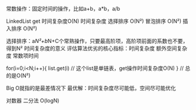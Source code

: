 常数操作：固定时间的操作，比如a+b，a*b，a/b

LinkedList get 时间复杂度O(N)
时间复杂度
选择排序 O(N²)
冒泡排序 O(N²)
插入排序 O(N²)

选择排序：a*N²+b*N+C个常熟操作，只要最高阶项，高阶项前面的系数也不要，得到N²
时间复杂度的意义
评估算法优劣的核心指标：时间复杂度 额外空间复杂度 常数项时间

for(i=0;i<N;i++){
    list.get(i) // 这个list是单链表，get操作时间复杂度O(N) 
}
// 总的是O(N²)

Big O就指的是最差情况下
最优解：时间复杂度尽可能低，空间尽可能优化

对数器
二分法 O(logN)